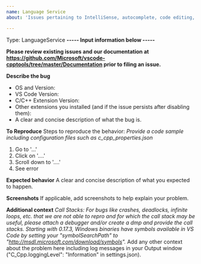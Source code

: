 ```yaml
---
name: Language Service
about: 'Issues pertaining to IntelliSense, autocomplete, code editing, etc. '

---
```


Type: LanguageService
**----- Input information below -----**

**Please review existing issues and our documentation at https://github.com/Microsoft/vscode-cpptools/tree/master/Documentation prior to filing an issue.**

**Describe the bug**
- OS and Version:
- VS Code Version:
- C/C++ Extension Version:
- Other extensions you installed (and if the issue persists after disabling them):
- A clear and concise description of what the bug is.

**To Reproduce**
Steps to reproduce the behavior:
*Provide a code sample including configuration files such as c_cpp_properties.json*
1. Go to '...'
2. Click on '....'
3. Scroll down to '....'
4. See error

**Expected behavior**
A clear and concise description of what you expected to happen.

**Screenshots**
If applicable, add screenshots to help explain your problem.

**Additional context**
*Call Stacks: For bugs like crashes, deadlocks, infinite loops, etc. that we are not able to repro and for which the call stack may be useful, please attach a debugger and/or create a dmp and provide the call stacks. Starting with 0.17.3, Windows binaries have symbols available in VS Code by setting your "symbolSearchPath" to "http://msdl.microsoft.com/download/symbols".*
Add any other context about the problem here including log messages in your Output window ("C_Cpp.loggingLevel": "Information" in settings.json).
